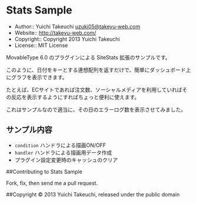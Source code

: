 ﻿Stats Sample
===========

* Author:: Yuichi Takeuchi <uzuki05@takeyu-web.com>
* Website:: http://takeyu-web.com/
* Copyright:: Copyright 2013 Yuichi Takeuchi
* License:: MIT License

MovableType 6.0 のプラグインによる SiteStats 拡張のサンプルです。

このように、日付をキーとする連想配列を返すだけで、簡単にダッシュボード上にグラフを表示できます。

たとえば、ECサイトであれば注文数、ソーシャルメディアを利用していればその反応を表示するようにすればちょっと便利に使えます。

これはサンプルなので適当に、その日のエラーログ数を表示させてみました。

## サンプル内容

* `condition` ハンドラによる描画ON/OFF
* `handler` ハンドラによる描画用データ作成
* プラグイン設定変更時のキャッシュのクリア

##Contributing to Stats Sample

Fork, fix, then send me a pull request.

##Copyright
© 2013 Yuichi Takeuchi, released under the public domain

